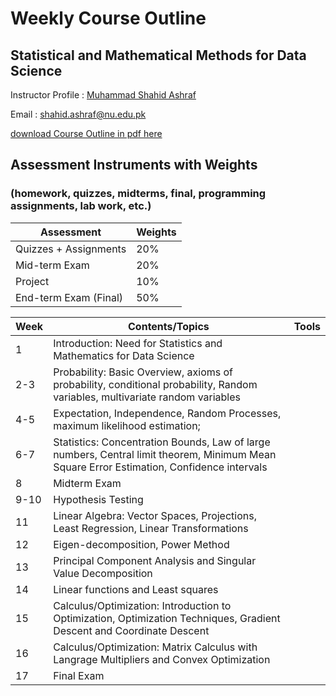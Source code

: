# Weekly Course Outline 
## Statistical and Mathematical Methods for Data Science 
Instructor Profile : <a href="https://mshahidashraf.github.io/" style=" word-wrap: break-word;" target="_blank">Muhammad Shahid Ashraf</a></p>
Email : <a href="mailto:shahid.ashraf@nu.edu.pk" style=" word-wrap: break-word;" target="_blank">shahid.ashraf@nu.edu.pk</a></p>
<a href="Course outline_.pdf" download="SMMDS Fall 2023 Full and Final.pdf">download  Course Outline in pdf here</a>
## Assessment Instruments with Weights 
### (homework, quizzes, midterms, final, programming assignments, lab work, etc.)
| Assessment         | Weights | 
|--------------|--------------|
| Quizzes + Assignments                | 20% |
|Mid-term Exam                           |   20% |
|Project                                  |  10% |
|End-term Exam (Final)                  |50%|

| Week         | Contents/Topics | Tools |
|--------------|--------------|:-----:|
|1|Introduction: Need for Statistics and Mathematics for Data Science | |
|2-3|Probability: Basic Overview, axioms of probability, conditional probability, Random variables, multivariate random variables||
|4-5|Expectation, Independence, Random Processes, maximum likelihood estimation; | |
|6-7|Statistics: Concentration Bounds, Law of large numbers, Central limit theorem, Minimum Mean Square Error Estimation, Confidence intervals   | |
|8| Midterm Exam | |
|9-10| Hypothesis Testing| |
|11|Linear Algebra: Vector Spaces, Projections, Least Regression, Linear Transformations| |
|12| Eigen-decomposition, Power Method| |
|13| Principal Component Analysis and Singular Value Decomposition| |
|14|Linear functions and Least squares | |
|15| Calculus/Optimization: Introduction to Optimization, Optimization Techniques, Gradient Descent and Coordinate Descent| |
|16| Calculus/Optimization: Matrix Calculus with Langrage Multipliers and Convex Optimization| |
|17| Final Exam | |

